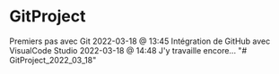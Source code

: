 # GitProject
Premiers pas avec Git
2022-03-18 @ 13:45
  Intégration de GitHub avec VisualCode Studio
2022-03-18 @ 14:48
  J'y travaille encore...
"# GitProject_2022_03_18" 
